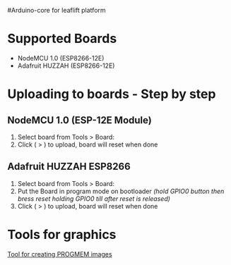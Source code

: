 #Arduino-core for leaflift platform


# Supported Boards #
* NodeMCU 1.0 (ESP8266-12E)
* Adafruit HUZZAH (ESP8266-12E)



# Uploading to boards - Step by step  #

## NodeMCU 1.0 (ESP-12E Module) ##
1. Select board from Tools > Board:
2. Click ( > ) to upload, board will reset when done

##  Adafruit HUZZAH ESP8266 ##
1. Select board from Tools > Board:
2. Put the Board in program mode on bootloader 
*(hold GPIO0 button then bress reset holding GPIO0 till after reset is released)*
3. Click ( > ) to upload, board will reset when done


# Tools for graphics #
[Tool for creating PROGMEM images](http://javl.github.io/image2cpp/)
